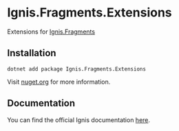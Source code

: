 ﻿# Ignis.Fragments.Extensions

Extensions for [Ignis.Fragments](https://www.nuget.org/packages/Ignis.Fragments)

## Installation

```shell
dotnet add package Ignis.Fragments.Extensions
```

Visit [nuget.org](https://www.nuget.org/packages/Ignis.Fragments.Extensions) for more information.

## Documentation

You can find the official Ignis documentation [here](https://ignis.dvolper.dev).
